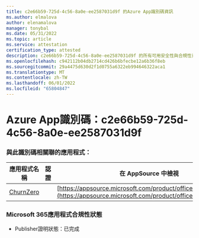 ```yaml
---
title: c2e66b59-725d-4c56-8a0e-ee2587031d9f 的Azure App識別碼資訊
ms.author: elmalova
author: elenamalova
manager: tonybal
ms.date: 05/31/2022
ms.topic: article
ms.service: attestation
certification_type: attested
description: c2e66b59-725d-4c56-8a0e-ee2587031d9f 的所有可用安全性與合規性資訊。
ms.openlocfilehash: c942112b04db2714cd426b6bfecbe12a6b36f8eb
ms.sourcegitcommit: 29a4475d630d2f1d0755a6322eb994646322aca1
ms.translationtype: MT
ms.contentlocale: zh-TW
ms.lasthandoff: 06/01/2022
ms.locfileid: "65804847"
---
```

# <a name="azure-app-id-c2e66b59-725d-4c56-8a0e-ee2587031d9f"></a>Azure App識別碼：c2e66b59-725d-4c56-8a0e-ee2587031d9f


### <a name="apps-associated-with-this-id"></a>與此識別碼相關聯的應用程式：
| **應用程式名稱** | **認證** | **在 AppSource 中檢視** |
|--------------|---------------|-----------------------|
| [ChurnZero](../forward/WA200002581.md) |  | [https://appsource.microsoft.com/product/office/WA200002581](https://appsource.microsoft.com/product/office/WA200002581) |

### <a name="microsoft-365-app-compliance-status"></a>Microsoft 365應用程式合規性狀態
- Publisher證明狀態：已完成
